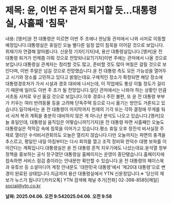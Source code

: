 # **제목: 윤, 이번 주 관저 퇴거할 듯...대통령실, 사흘째 '침묵'**

  내용: [앵커]윤 전 대통령은 이르면 이번 주 초에나 한남동 관저에서 나와 사저로 이동할 예정입니다.대통령실은 휴일인 오늘 별다른 일정 없이 침묵을 이어갈 것으로 보입니다.취재기자 연결해 알아봅니다. 신윤정 기자![기자]네, 용산 대통령실입니다.[앵커]윤 전 대통령 퇴거가 언제쯤 이뤄 것으로 전망되나요?[기자]이번 주에는 관저에서 나올 것으로 보입니다.대통령실 관계자는 정리할 것도 많고, 준비할 것도 많아 며칠은 걸릴 것으로 보인다며, 이번 주말은 넘길 것으로 전망했습니다.윤 전 대통령 측도 모든 가능성을 열어두고 시기와 장소를 고민하고 있다고 밝혔는데요.구체적인 장소가 확정되면 해당 장소에 대통령경호처가 가서 시설과 경호 대비에 나서는데, 이 작업에도 통상 이틀 정도가 걸리기 때문에 일러도 이번 주 초가 될 전망입니다.일단 관저에서는 나와야 하는 상황인 만큼 서초동 사저로 우선 옮길 것으로 보입니다.이후 경호나 주민 불편, 또 윤 전 대통령 부부가 키우는 여러 반려동물 등을 고려해 단독주택 등으로 다시 옮기는 방안도 거론되고 있습니다.일각에서는 윤 전 대통령이 마지막까지 헌재의 기각 또는 각하 결정에 무게를 둬서 사저 복귀 계획을 충분히 대비하지 않은 게 아니냔 분석도 나오고 있습니다.[앵커]오늘 휴일인데, 대통령실 움직임은 어떻습니까?[기자]윤 전 대통령 파면 사흘째인 오늘도 대통령실은 적막감 속에 침묵을 이어가고 있습니다.평소 휴일 오후 정진석 비서실장 주재로 열리던 수석비서관회의도 오늘은 열리지 않습니다.다만 오늘까지는 파면의 충격을 추스르고, 평일인 내일 아침부터는 다시 회의를 열고 조직 정비와 한덕수 대행 보좌를 이어간다는 계획입니다.대통령실은 윤 전 대통령 흔적 지우기에도 나섰는데요.윤석열 정부 정책을 홍보하는 공식 창구였던 대통령실 홈페이지는 운영이 중단됐습니다.홈페이지에 접속하면 서비스 점검 중이라는 안내문만 확인할 수 있습니다.윤 전 대통령의 페이스북과 유튜브 등 소셜미디어 계정 안내문도 '대한민국 대통령'에서 '제20대 대통령'으로 변경이 완료된 상태입니다.지금까지 용산 대통령실에서 YTN 신윤정입니다.※ '당신의 제보가 뉴스가 됩니다'[카카오톡] YTN 검색해 채널 추가[전화] 02-398-8585[메일] social@ytn.co.kr

  **날짜: 2025.04.06. 오전 9:542025.04.06. 오전 9:58**